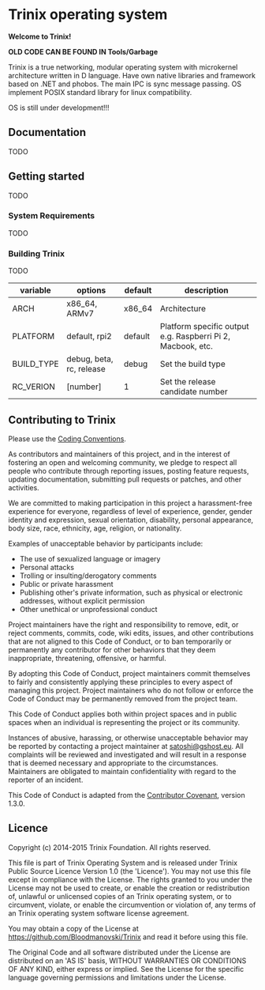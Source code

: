 # Trinix operating system

**Welcome to Trinix!**

**OLD CODE CAN BE FOUND IN Tools/Garbage**

Trinix is a true networking, modular operating system with microkernel architecture written in D language.
Have own native libraries and framework based on .NET and phobos.
The main IPC is sync message passing. OS implement POSIX standard library for linux compatibility.

OS is still under development!!!


## Documentation

TODO


## Getting started

TODO

### System Requirements

TODO

### Building Trinix

TODO

variable | options | default |description
-------- | ------- | ------- | -----------
ARCH | x86\_64, ARMv7 | x86_64 | Architecture
PLATFORM | default, rpi2 | default | Platform specific output e.g. Raspberri Pi 2, Macbook, etc.
BUILD_TYPE | debug, beta, rc, release | debug | Set the build type
RC_VERION | [number] | 1 | Set the release candidate number


## Contributing to Trinix

Please use the [Coding Conventions](https://github.com/Bloodmanovski/Trinix/CC.md).


As contributors and maintainers of this project, and in the interest of
fostering an open and welcoming community, we pledge to respect all people who
contribute through reporting issues, posting feature requests, updating
documentation, submitting pull requests or patches, and other activities.

We are committed to making participation in this project a harassment-free
experience for everyone, regardless of level of experience, gender, gender
identity and expression, sexual orientation, disability, personal appearance,
body size, race, ethnicity, age, religion, or nationality.

Examples of unacceptable behavior by participants include:

* The use of sexualized language or imagery
* Personal attacks
* Trolling or insulting/derogatory comments
* Public or private harassment
* Publishing other's private information, such as physical or electronic
  addresses, without explicit permission
* Other unethical or unprofessional conduct

Project maintainers have the right and responsibility to remove, edit, or
reject comments, commits, code, wiki edits, issues, and other contributions
that are not aligned to this Code of Conduct, or to ban temporarily or
permanently any contributor for other behaviors that they deem inappropriate,
threatening, offensive, or harmful.

By adopting this Code of Conduct, project maintainers commit themselves to
fairly and consistently applying these principles to every aspect of managing
this project. Project maintainers who do not follow or enforce the Code of
Conduct may be permanently removed from the project team.

This Code of Conduct applies both within project spaces and in public spaces
when an individual is representing the project or its community.

Instances of abusive, harassing, or otherwise unacceptable behavior may be
reported by contacting a project maintainer at satoshi@gshost.eu. All
complaints will be reviewed and investigated and will result in a response that
is deemed necessary and appropriate to the circumstances. Maintainers are
obligated to maintain confidentiality with regard to the reporter of an
incident.


This Code of Conduct is adapted from the [Contributor Covenant][homepage],
version 1.3.0.

[homepage]: http://contributor-covenant.org


## Licence

Copyright (c) 2014-2015 Trinix Foundation. All rights reserved.

This file is part of Trinix Operating System and is released under Trinix
Public Source Licence Version 1.0 (the 'Licence'). You may not use this file
except in compliance with the License. The rights granted to you under the
License may not be used to create, or enable the creation or redistribution
of, unlawful or unlicensed copies of an Trinix operating system, or to
circumvent, violate, or enable the circumvention or violation of, any terms
of an Trinix operating system software license agreement.

You may obtain a copy of the License at
https://github.com/Bloodmanovski/Trinix and read it before using this file.

The Original Code and all software distributed under the License are
distributed on an 'AS IS' basis, WITHOUT WARRANTIES OR CONDITIONS OF ANY
KIND, either express or implied. See the License for the specific language
governing permissions and limitations under the License.
